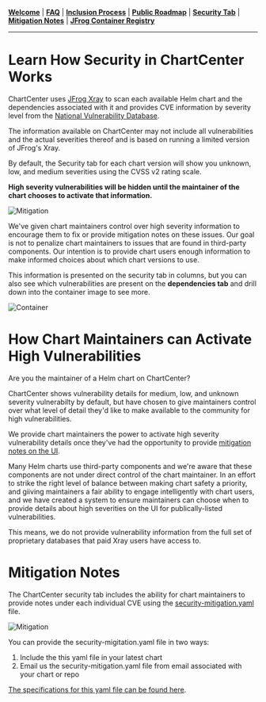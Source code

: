 [__Welcome__](README.md) | [__FAQ__](faq.md) | [__Inclusion Process__](inclusion.md) | [__Public Roadmap__](roadmap.md) | [__Security Tab__](security.md) | [__Mitigation Notes__](securitymitigationspec.md) | [__JFrog Container Registry__](jfrog-cr.md)

------

# Learn How Security in ChartCenter Works

ChartCenter uses [JFrog Xray](https://jfrog.com/xray/) to scan each available Helm chart and the dependencies associated with it and provides CVE information by severity level from the [National Vulnerability Database](https://nvd.nist.gov/). 

The information available on ChartCenter may not include all vulnerabilities and the actual severities thereof and is based on running a limited version of JFrog's Xray.

By default, the Security tab for each chart version will show you unknown, low, and medium severities using the CVSS v2 rating scale. 

**High severity vulnerabilities will be hidden until the maintainer of the chart chooses to activate that information.**  

![Mitigation](https://github.com/jfrog/chartcenter/blob/master/docs/screenh.png?raw=true)

We've given chart maintainers control over high severity information to encourage them to fix or provide mitigation notes on these issues. Our goal is not to penalize chart maintainers to issues that are found in third-party components. Our intention is to provide chart users enough information to make informed choices about which chart versions to use.

This information is presented on the security tab in columns, but you can also see which vulnerabilities are present on the **dependencies tab** and drill down into the container image to see more.

![Container](https://github.com/jfrog/chartcenter/blob/master/docs/screend.png?raw=true)

# How Chart Maintainers can Activate High Vulnerabilities

Are you the maintainer of a Helm chart on ChartCenter? 

ChartCenter shows vulnerability details for medium, low, and unknown severity vulnerabilty by default, but have chosen to give maintainers control over what level of detail they'd like to make available to the community for high vulnerabilities.  

We provide chart maintainers the power to activate high severity vulnerability details once they've had the opportunity to provide [mitigation notes on the UI](https://github.com/jfrog/chartcenter/blob/master/docs/securitymitigationspec.md). 

Many Helm charts use third-party components and we're aware that these components are not under direct control of the chart maintainer. In an effort to strike the right level of balance between making chart safety a priority, and giiving maintainers a fair ability to engage intelligently with chart users, and we have created a system to ensure maintainers can choose when to provide details about high severities on the UI for publically-listed vulnerabilities.

This means, we do not provide vulnerability information from the full set of proprietary databases that paid Xray users have access to.   

# Mitigation Notes 

The ChartCenter security tab includes the ability for chart maintainers to provide notes under each individual CVE using the [security-mitigation.yaml](https://github.com/jfrog/chartcenter/blob/master/docs/security-mitigation.yaml) file. 

![Mitigation](https://github.com/jfrog/chartcenter/blob/master/docs/screenm.jpg?raw=true)

You can provide the security-migitation.yaml file in two ways:

1. Include the this yaml file in your latest chart
2. Email us the security-mitigation.yaml file from email associated with your chart or repo

[The specifications for this yaml file can be found here](securitymitigationspec.md).
